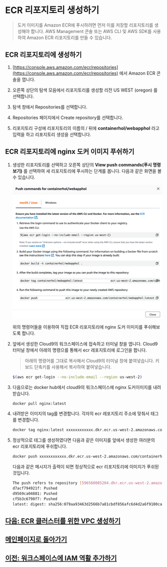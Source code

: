 # ECR 리포지토리 생성하기

> 도커 이미지를 Amazon ECR에 푸시하려면 먼저 이를 저장할 리포지토리를 생성해야 합니다. AWS Management 콘솔 또는 AWS CLI 및 AWS SDK를 사용하여 Amazon ECR 리포지토리를 만들 수 있습니다.

## ECR 리포지토리에 생성하기

1. [https://console.aws.amazon.com/ecr/repositories](https://console.aws.amazon.com/ecr/repositories) 에서 Amazon ECR 콘솔을 엽니다.

2. 오른쪽 상단의 탐색 모음에서 리포지토리를 생성할 리전 US WEST (oregon) 를 선택합니다.

3. 탐색 창에서 Repositories를 선택합니다.

4. Repositories 페이지에서 Create repository를 선택합니다.

5. 리포지토리 구성에 리포지토리의 이름의 / 뒤에 **containerhol/webapphol** 라고 입력을 하고 리포지토리 생성을 선택합니다.

## ECR 리포지토리에 nginx 도커 이미지 푸쉬하기

1. 생성한 리포지토리를 선택하고 오른쪽 상단의 **View push commands(푸시 명령 보기)** 를 선택하여 새 리포지토리에 푸시하는 단계를 봅니다. 다음과 같은 화면을 볼 수 있습니다.

    ![Alt](../images/ecr/view-push-commands.png "generate git credential")

    위의 명령어들을 이용하여 직접 ECR 리포지토리에 nginx 도커 이미지를 푸쉬해보도록 합니다.

2. 앞에서 생성한 Cloud9의 워크스페이스에 접속하고 터미널 창을 엽니다. Cloud9 터미널 창에서 아래의 명령으를 통해서 ecr 레포지토리에 로그인을 합니다.

    > 아래의 명령어를 그대로 복사해서 Cloud9의 터미널 창에 붙여넣습니다. 키보드 단축키를 사용해서 복사하여 붙여넣습니다.

    ```bash
    $(aws ecr get-login --no-include-email --region us-west-2)
    ```

3. 다음으로는 docker hub에서 cloud9의 워크스페이스에 nginx 도커이미지를 내려받습니다.

    ```bash
    docker pull nginx:latest
    ```

4. 내려받은 이미지의 tag를 변경합니다. 각자의 ecr 레포지토리 주소에 맞춰서 태그를 변경합니다.

    ```bash
    docker tag nginx:latest xxxxxxxxxxxx.dkr.ecr.us-west-2.amazonaws.com/containerhol/webapphol:latest
    ```

5. 정상적으로 테그를 생성하였다면 다음과 같은 이미지를 앞에서 생성한 여러분의 ecr 리포지토리에 푸쉬합니다.

    ```bash
    docker push xxxxxxxxxxxx.dkr.ecr.us-west-2.amazonaws.com/containerhol/webapphol:latest
    ```

    다음과 같은 메시지가 출력이 되면 정상적으로 ecr 리포지토리에 이미지가 푸쉬된 것입니다.

    ```bash
    The push refers to repository [596560085204.dkr.ecr.us-west-2.amazonaws.com/containerhol/webapphol]
    d7acf794921f: Pushed
    d9569ca04881: Pushed
    cf5b3c6798f7: Pushed
    latest: digest: sha256:079aa93463d2566b7a81cbdf856afc6d4d2a6f9100ca3bcbecf24ade92c9a7fe size: 948
    ```

## [다음: ECR 클러스터를 위한 VPC 생성하기](create-vpc.md)

## [메인페이지로 돌아가기](../README.md)

## [이전: 워크스페이스에 IAM 역활 추가하기](attach-the-iam-role-to-your-workspace.md)
